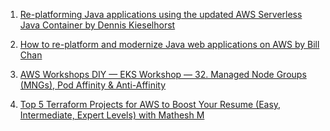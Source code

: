 
1. [Re-platforming Java applications using the updated AWS Serverless Java Container by Dennis Kieselhorst](https://aws.amazon.com/blogs/compute/re-platforming-java-applications-using-the-updated-aws-serverless-java-container/)

1. [How to re-platform and modernize Java web applications on AWS by Bill Chan](https://aws.amazon.com/blogs/compute/re-platform-java-web-applications-on-aws/)

1. [AWS Workshops DIY — EKS Workshop — 32. Managed Node Groups (MNGs), Pod Affinity & Anti-Affinity](https://medium.com/the-aws-way/aws-workshops-diy-eks-workshop-32-managed-node-groups-mngs-pod-affinity-anti-affinity-17dc98aa8961)

1. [Top 5 Terraform Projects for AWS to Boost Your Resume (Easy, Intermediate, Expert Levels) with Mathesh M](https://towardsaws.com/top-5-terraform-projects-for-aws-to-boost-your-resume-easy-intermediate-expert-levels-with-59c5cc67c3e0)